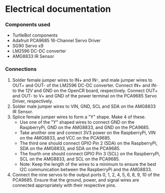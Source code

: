 # Electrical documentation

### Components used
- TurtleBot components
- Adafruit PCA9685 16-Channel Servo Driver
- SG90 Servo x9
- LM2596 DC-DC converter
- AMG8833 IR Sensor

### Connections
1. Solder female jumper wires to IN+ and IN-, and male jumper wires to OUT+ and OUT- of the LM2596 DC-DC converter. Connect IN+ and IN- to the 12V and GND on the OpenCR board, respectively. Connect OUT+ and OUT- to V+ and GND of the power terminal on the PCA9685 Servo Driver, respectively.
2. Solder male jumper wires to VIN, GND, SCL and SDA on the AMG8833 IR Sensor.
3. Splice female jumper wires to form a "Y" shape. Make 4 of these.
    - Use one of the "Y" shaped wires to connect GND on the RaspberryPi, GND on the AMG8833, and GND on the PCA9685.
    - Take another one and connect 3V3 power on the RaspberryPi, VIN on the AMG8833, and VCC on the PCA9685.
    - The third one should connect GPIO Pin 2 (SDA) on the RaspberryPi, SDA on the AMG8833, and SDA on the PCA9685.
    - The fourth one should connect GPIO Pin 3 (SCL) on the RaspberryPi, SCL on the AMG8833, and SCL on the PCA9685.
    - Note: Keep the length of the wires to a minimum to ensure the best I2C communication between the RaspberryPi and the AMG8833.
4.  Connect the nine servos to the output ports 0, 1, 2, 4, 5, 6, 8, 9, 10 of the PCA9685. Ensure that the ground, power, and signal wires are connected appropriately with their respective pins.
